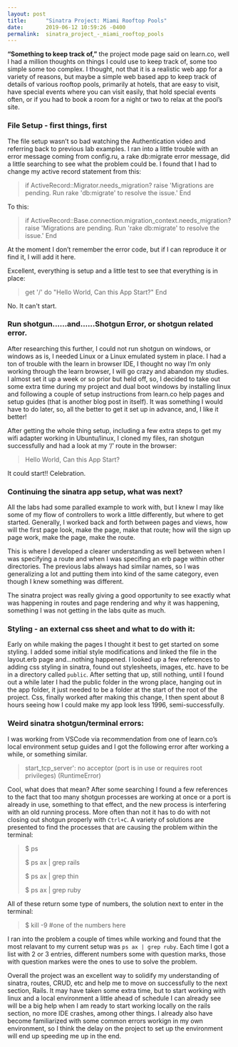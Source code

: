 ```yaml
---
layout: post
title:      "Sinatra Project: Miami Rooftop Pools"
date:       2019-06-12 10:59:26 -0400
permalink:  sinatra_project_-_miami_rooftop_pools
---
```



**“Something to keep track of,”** the project mode page said on learn.co, well I had a million thoughts on things I could use to keep track of, some too simple some too complex.  I thought, not that it is a realistic web app for a variety of reasons, but maybe a simple web based app to keep track of details of various rooftop pools, primarily at hotels, that are easy to visit, have special events where you can visit easily, that hold special events often, or if you had to book a room for a night or two to relax at the pool’s site. 

### File Setup - first things, first
The file setup wasn’t so bad watching the Authentication video and referring back to previous lab examples.  I ran into a little trouble with an error message coming from config.ru, a rake db:migrate error message, did a little searching to see what the problem could be.  I found that I had to change my active record statement from this: 
> 	if ActiveRecord::Migrator.needs_migration?
> 		raise 'Migrations are pending.
> 		Run rake 'db:migrate' to resolve the issue.'
> 	End
	
To this: 

> 	if ActiveRecord::Base.connection.migration_context.needs_migration?
> 		raise 'Migrations are pending. Run 'rake db:migrate' to resolve the issue.'
> 		End



At the moment I don’t remember the error code, but if I can reproduce it or find it, I will add it here.

Excellent, everything is setup and a little test to see that everything is in place:
> 	get '/' do
>    		"Hello World, Can this App Start?"
>  	End 

No. It can't start.

### Run shotgun…...and…...Shotgun Error, or shotgun related error.
After researching this further, I could not run shotgun on windows, or windows as is, I needed Linux or a Linux emulated system in place.
I had a ton of trouble with the learn in browser IDE, I thought no way I’m only working through the learn browser, I will go crazy and abandon my studies.  I almost set it up a week or so prior but held off, so, I decided to take out some extra time during my project and dual boot windows by installing linux and following a couple of setup instructions from learn.co help pages and setup guides (that is another blog post in itself).  It was something I would have to do later, so, all the better to get it set up in advance, and, I like it better!

After getting the whole thing setup, including a few extra steps to get my wifi adapter working in Ubuntu/linux, I cloned my files, ran shotgun successfully and had a look at my ‘/’ route in the browser:
> 	Hello World, Can this App Start?

It could start!! Celebration.

### Continuing the sinatra app setup, what was next?
All the labs had some paralled example to work with, but I knew I may like some of my flow of controllers to work a little differently, but where to get started.  Generally, I worked back and forth between pages and views, how will the first page look, make the page, make that route; how will the sign up page work, make the page, make the route.

This is where I developed a clearer understanding as well between when I was specifying a route and when I was specifing an erb page within other directories.  The previous labs always had similar names, so I was generalizing a lot and putting them into kind of the same category, even though I knew something was different.

The sinatra project was really giving a good opportunity to see exactly what was happening in routes and page rendering and why it was happening, something I was not getting in the labs quite as much.

### Styling - an external css sheet and what to do with it:
Early on while making the pages I thought it best to get started on some styling.  I added some initial style modifications and linked the file in the layout.erb page and...nothing happened.  I looked up a few references to adding css styling in sinatra, found out stylesheets, images, etc. have to be in a directory called `public`. After setting that up, still nothing, until I found out a while later I had the public folder in the wrong place, hanging out in the app folder, it just needed to be a folder at the start of the root of the project.  Css, finally worked after making this change, I then spent about 8 hours seeing how I could make my app look less 1996, semi-successfully.

### Weird sinatra shotgun/terminal errors:
I was working from VSCode via recommendation from one of learn.co’s local environment setup guides and I got the following error after working a while, or something similar.

> start_tcp_server': no acceptor (port is in use or requires root privileges) (RuntimeError)

Cool, what does that mean? After some searching I found a few references to the fact that too many shotgun processes are working at once or a port is already in use, something to that effect, and the new process is interfering with an old running process.  More often than not it has to do with not closing out shotgun properly with `Ctrl+C`.
A variety of solutions are presented to find the processes that are causing the problem within the terminal:

> $ ps
> 
> $ ps ax | grep rails
> 
> $ ps ax | grep thin 
> 
> $ ps ax | grep ruby


All of these return some type of numbers, the solution next to enter in the terminal:
> $ kill -9  #one of the numbers here

I ran into the problem a couple of times while working and found that the most relavant to my current setup was `ps ax | grep ruby`.  Each time I got a list with 2 or 3 entries, different numbers some with question marks, those with question markes were the ones to use to solve the problem.

Overall the project was an excellent way to solidify my understanding of sinatra, routes, CRUD, etc and help me to move on successfully to the next section, Rails.  It may have taken some extra time, but to start working with linux and a local environment a little ahead of schedule I can already see will be a big help when I am ready to start working locally on the rails section, no more IDE crashes, among other things.  I already also have become familiarized with some common errors workign in my own environment, so I think the delay on the project to set up the environment will end up speeding me up in the end.

















